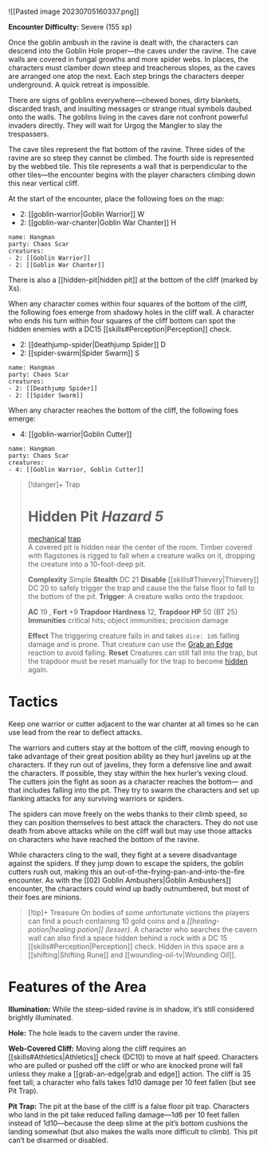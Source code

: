 ![[Pasted image 20230705160337.png]]

**Encounter Difficulty:** Severe (155 xp)

Once the goblin ambush in the ravine is dealt with, the characters can descend into the Goblin Hole proper—the caves under the ravine. The cave walls are covered in fungal growths and more spider webs. In places, the characters must clamber down steep and treacherous slopes, as the caves are arranged one atop the next. Each step brings the characters deeper underground. A quick retreat is impossible. 

There are signs of goblins everywhere—chewed bones, dirty blankets, discarded trash, and insulting messages or strange ritual symbols daubed onto the walls. The goblins living in the caves dare not confront powerful invaders directly. They will wait for Urgog the Mangler to slay the trespassers. 

The cave tiles represent the flat bottom of the ravine. Three sides of the ravine are so steep they cannot be climbed. The fourth side is represented by the webbed tile. This tile represents a wall that is perpendicular to the other tiles—the encounter begins with the player characters climbing down this near vertical cliff. 

At the start of the encounter, place the following foes on the map: 
 - 2: [[goblin-warrior|Goblin Warrior]] W
 - 2: [[goblin-war-chanter|Goblin War Chanter]] H

```encounter
name: Hangman
party: Chaos Scar
creatures:
- 2: [[Goblin Warrior]] 
- 2: [[Goblin War Chanter]]
```

There is also a [[hidden-pit|hidden pit]] at the bottom of the cliff (marked by Xs). 

When any character comes within four squares of the bottom of the cliff, the following foes emerge from shadowy holes in the cliff wall. A character who ends his turn within four squares of the cliff bottom can spot the hidden enemies with a DC15 [[skills#Perception|Perception]] check. 
 - 2: [[deathjump-spider|Deathjump Spider]] D
 - 2: [[spider-swarm|Spider Swarm]] S

```encounter
name: Hangman
party: Chaos Scar
creatures:
- 2: [[Deathjump Spider]]
- 2: [[Spider Swarm]]
```

When any character reaches the bottom of the cliff, the following foes emerge: 
 - 4: [[goblin-warrior|Goblin Cutter]]

```encounter
name: Hangman
party: Chaos Scar
creatures:
- 4: [[Goblin Warrior, Goblin Cutter]] 
```

> [!danger]+ Trap
> # Hidden Pit *Hazard 5*  
> [mechanical](rules/traits/mechanical.md)  [trap](rules/traits/trap.md)  
> A covered pit is hidden near the center of the room. Timber covered with flagstones is rigged to fall when a creature walks on it, dropping the creature into a 10-foot-deep pit.
> 
> **Complexity** Simple
> **Stealth** DC 21
> **Disable** [[skills#Thievery|Thievery]] DC 20 to safely trigger the trap and cause the the false floor to fall to the bottom of the pit.
> **Trigger**: A creature walks onto the trapdoor.
> 
> **AC** 19 , **Fort** +9
> **Trapdoor Hardness** 12, **Trapdoor HP** 50 (BT 25)
> **Immunities** critical hits; object immunities; precision damage 
> 
> **Effect** The triggering creature falls in and takes `dice: 1d6` falling damage and is prone. That creature can use the [Grab an Edge](rules/actions/grab-an-edge.md) reaction to avoid falling.
> **Reset** Creatures can still fall into the trap, but the trapdoor must be reset manually for the trap to become [hidden](rules/conditions.md#Hidden) again.  

# Tactics
Keep one warrior or cutter adjacent to the war chanter at all times so he can use lead from the rear to deflect attacks. 

The warriors and cutters stay at the bottom of the cliff, moving enough to take advantage of their great position ability as they hurl javelins up at the characters. If they run out of javelins, they form a defensive line and await the characters. If possible, they stay within the hex hurler’s vexing cloud. The cutters join the fight as soon as a character reaches the bottom— and that includes falling into the pit. They try to swarm the characters and set up flanking attacks for any surviving warriors or spiders. 

The spiders can move freely on the webs thanks to their climb speed, so they can position themselves to best attack the characters. They do not use death from above attacks while on the cliff wall but may use those attacks on characters who have reached the bottom of the ravine. 

While characters cling to the wall, they fight at a severe disadvantage against the spiders. If they jump down to escape the spiders, the goblin cutters rush out, making this an out-of-the-frying-pan-and-into-the-fire encounter. As with the [[02) Goblin Ambushers|Goblin Ambushers]]  encounter, the characters could wind up badly outnumbered, but most of their foes are minions. 

> [!tip]+ Treasure
> On bodies of some unfortunate victions the players can find a pouch containing 10 gold coins and a *[[healing-potion|healing potion]] (lesser)*. A character who searches the cavern wall can also find a space hidden behind a rock with a DC 15 [[skills#Perception|Perception]] check. Hidden in this space are a [[shifting|Shifting Rune]] and [[wounding-oil-tv|Wounding Oil]].

# Features of the Area 
**Illumination:** While the steep-sided ravine is in shadow, it’s still considered brightly illuminated. 

**Hole:** The hole leads to the cavern under the ravine. 

**Web-Covered Cliff:** Moving along the cliff requires an [[skills#Athletics|Athletics]] check (DC10) to move at half speed. Characters who are pulled or pushed off the cliff or who are knocked prone will fall unless they make a [[grab-an-edge|grab and edge]] action. The cliff is 35 feet tall; a character who falls takes 1d10 damage per 10 feet fallen (but see Pit Trap). 

**Pit Trap:** The pit at the base of the cliff is a false floor pit trap. Characters who land in the pit take reduced falling damage—1d6 per 10 feet fallen instead of 1d10—because the deep slime at the pit’s bottom cushions the landing somewhat (but also makes the walls more difficult to climb). This pit can’t be disarmed or disabled.